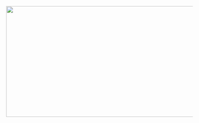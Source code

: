 <a href="https://github.com/devxb/gitanimals">
<img
  src="https://render.gitanimals.org/farms/IJAEYEONG"
  width="600"
  height="300"
/>
</a>
